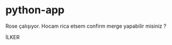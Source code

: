 # python-app
Rose çalışıyor. Hocam rica etsem confirm merge yapabilir misiniz ?















İLKER

